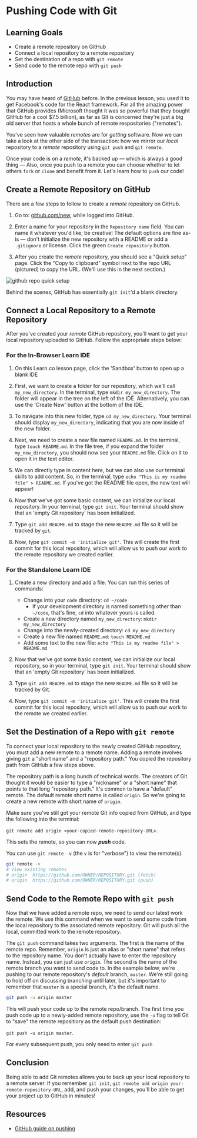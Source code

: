 # Pushing Code with Git

## Learning Goals

- Create a remote repository on GitHub
- Connect a local repository to a remote repository
- Set the destination of a repo with `git remote`
- Send code to the remote repo with `git push`

## Introduction

You may have heard of [GitHub](https://github.com) before. In the previous 
lesson, you used it to get Facebook's code for the React framework. For all
the amazing power that GitHub provides (Microsoft thought it was so powerful
that they bought GitHub for a cool $7.5 billion), as far as Git is concerned
they're just a big old server that hosts a whole bunch of remote respositories
("remotes").

You've seen how valuable
_remotes_ are for _getting_ software. Now we can take a look at the other side
of the transaction: how we mirror our _local_ repository to a _remote_ repository
using `git push` and `git remote`.

Once your code is on a _remote_, it's backed up &mdash; which is always a good
thing &mdash; Also, once you push to a remote you can choose whether to let
others `fork` or `clone` and benefit from it. Let's learn how to `push` our code!

## Create a Remote Repository on GitHub

There are a few steps to follow to create a _remote_ repository on GitHub.

1. Go to: [github.com/new](https://github.com/new), while logged into GitHub.

2. Enter a name for your repository in the `Repository name` field. You can name
it whatever you'd like; be creative! The default options are fine as-is — don't
initialize the new repository with a README or add a `.gitignore` or license.
Click the green `Create repository` button.

3. After you create the _remote_ repository, you should see a "Quick setup"
page. Click the "Copy to clipboard" symbol next to the repo URL (pictured) to
copy the URL. (We'll use this in the next section.)

![github repo quick setup](https://curriculum-content.s3.amazonaws.com/web-development/enough-git-for-learn-co/github_quick_setup.png)

Behind the scenes, GitHub has essentially `git init`'d a blank directory.

## Connect a Local Repository to a Remote Repository

After you've created your _remote_ GitHub repository, you'll want to get your
local repository uploaded to GitHub. Follow the appropriate steps below:

### For the In-Browser Learn IDE

1. On this Learn.co lesson page, click the 'Sandbox' button to open up a blank
IDE

2. First, we want to create a folder for our repository, which we'll call
`my_new_directory`. In the terminal, type `mkdir my_new_directory`. The folder
will appear in the tree on the left of the IDE. Alternatively, you can use the
'Create New' button at the bottom of the IDE.

3. To navigate into this new folder, type `cd my_new_directory`. Your terminal
should display `my_new_directory`, indicating that you are now inside of the new
folder.

4. Next, we need to create a new file named `README.md`. In the terminal, type
`touch README.md`. In the file tree, if you expand the folder
`my_new_directory`, you should now see your `README.md` file. Click on it to
open it in the text editor.

5. We can directly type in content here, but we can also use our terminal skills
to add content. So, in the terminal, type `echo "This is my readme file" >
README.md`. If you've got the README file open, the new text will appear!

6. Now that we've got some basic content, we can initialize our local
repository. In your terminal, type `git init`. Your terminal should show that an
'empty Git repository' has been initialized.

7. Type `git add README.md` to stage the new `README.md` file so it will be tracked by
`git`.

8. Now, type `git commit -m 'initialize git'`. This will create the first commit
for this local repository, which will allow us to push our work to the remote
repository we created earlier.

### For the Standalone Learn IDE

1. Create a new directory and add a file. You can run this series of commands:

    * Change into your `code` directory: `cd ~/code`
      * If your development directory is named something other than `~/code`, that's fine, `cd` into whatever yours is called.
    * Create a new directory named `my_new_directory`: `mkdir my_new_directory`
    * Change into the newly-created directory: `cd my_new_directory`
    * Create a new file named `README.md`: `touch README.md`
    * Add some text to the new file: `echo "This is my readme file" > README.md`

2. Now that we've got some basic content, we can initialize our local
repository, so in your terminal, type `git init`. Your terminal should show that
an 'empty Git repository' has been initialized.

3. Type `git add README.md` to stage the new `README.md` file so it will be tracked by Git.

4. Now, type `git commit -m 'initialize git'`. This will create the first commit
for this local repository, which will allow us to push our work to the remote we
created earlier.

## Set the Destination of a Repo with `git remote`

To connect your local repository to the newly created GitHub repository, you
must add a new remote to a remote name. Adding a remote involves giving `git` a "short name" and
a "repository path." You copied the repository path from GitHub a few steps
above.

The repository path is a long bunch of technical words. The creators of Git
thought it would be easier to type a "nickname" or a "short name" that points to
that long "repository path." It's common to have a "default" remote. The default
remote short name is called `origin`. So we're going to create a new remote with
short name of `origin`.

Make sure you've still got your remote Git info copied from GitHub, and type the
following into the terminal:

`git remote add origin <your-copied-remote-repository-URL>`.

This sets the remote, so you can now ***push*** code.

You can use `git remote -v` (the `v` is for "verbose") to view the remote(s).

```bash
git remote -v
# View existing remotes
# origin  https://github.com/OWNER/REPOSITORY.git (fetch)
# origin  https://github.com/OWNER/REPOSITORY.git (push)
```

## Send Code to the Remote Repo with `git push`

Now that we have added a remote repo, we need to send our latest work the
remote. We use this command when we want to send some code from the local
repository to the associated remote repository. Git will push all the local,
committed work to the remote repository.

The `git push` command takes two arguments. The first is the name of the remote
repo. Remember, `origin` is just an alias or "short name" that refers to the
repository name. You don't actually have to enter the repository name. Instead,
you can just use `origin`. The second is the name of the remote branch you want
to send code to. In the example below, we're pushing to our remote repository's
_default_ branch, `master`. We're still going to hold off on discussing branching
until later, but it's important to remember that `master` is a special branch, it's
the default name.

```bash
git push -u origin master
```

This will push your code up to the remote repo/branch. The first time you push
code up to a newly-added remote repository, use the `-u` flag to tell Git to
"save" the remote repositiory as the default push destination:

`git push -u origin master`.

For every subsequent push, you only need to enter `git push`

## Conclusion

Being able to add Git remotes allows you to back up your local repository to a
remote server. If you remember `git init`, 
`git remote add origin your-remote-repository-URL`, add, and push your changes, 
you'll be able to get your project up to GitHub in minutes!

## Resources

- [GitHub guide on pushing](https://help.github.com/articles/pushing-to-a-remote/)
